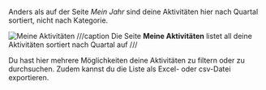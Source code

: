 
Anders als auf der Seite *Mein Jahr* sind deine Aktivitäten hier nach Quartal sortiert, nicht nach Kategorie.

![Meine Aktivitäten](screenshots/meine_aktivitäten.png)
///caption 
Die Seite **Meine Aktivitäten** listet all deine Aktivitäten sortiert nach Quartal auf
///

Du hast hier mehrere Möglichkeiten deine Aktivitäten zu filtern oder zu durchsuchen. Zudem kannst du die Liste als Excel- oder csv-Datei exportieren. 